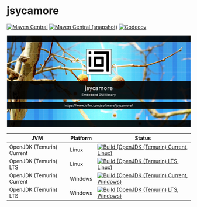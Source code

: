 jsycamore
===

[![Maven Central](https://img.shields.io/maven-central/v/com.io7m.jsycamore/com.io7m.jsycamore.svg?style=flat-square)](http://search.maven.org/#search%7Cga%7C1%7Cg%3A%22com.io7m.jsycamore%22)
[![Maven Central (snapshot)](https://img.shields.io/nexus/s/https/s01.oss.sonatype.org/com.io7m.jsycamore/com.io7m.jsycamore.svg?style=flat-square)](https://s01.oss.sonatype.org/content/repositories/snapshots/com/io7m/jsycamore/)
[![Codecov](https://img.shields.io/codecov/c/github/io7m/jsycamore.svg?style=flat-square)](https://codecov.io/gh/io7m/jsycamore)

![jsycamore](./src/site/resources/jsycamore.jpg?raw=true)

| JVM | Platform | Status |
|-----|----------|--------|
| OpenJDK (Temurin) Current | Linux | [![Build (OpenJDK (Temurin) Current, Linux)](https://img.shields.io/github/actions/workflow/status/io7m/jsycamore/main.linux.temurin.current.yml)](https://github.com/io7m/jsycamore/actions?query=workflow%3Amain.linux.temurin.current)|
| OpenJDK (Temurin) LTS | Linux | [![Build (OpenJDK (Temurin) LTS, Linux)](https://img.shields.io/github/actions/workflow/status/io7m/jsycamore/main.linux.temurin.lts.yml)](https://github.com/io7m/jsycamore/actions?query=workflow%3Amain.linux.temurin.lts)|
| OpenJDK (Temurin) Current | Windows | [![Build (OpenJDK (Temurin) Current, Windows)](https://img.shields.io/github/actions/workflow/status/io7m/jsycamore/main.windows.temurin.current.yml)](https://github.com/io7m/jsycamore/actions?query=workflow%3Amain.windows.temurin.current)|
| OpenJDK (Temurin) LTS | Windows | [![Build (OpenJDK (Temurin) LTS, Windows)](https://img.shields.io/github/actions/workflow/status/io7m/jsycamore/main.windows.temurin.lts.yml)](https://github.com/io7m/jsycamore/actions?query=workflow%3Amain.windows.temurin.lts)|
